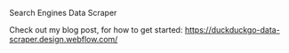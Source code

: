 Search Engines Data Scraper

Check out my blog post, for how to get started: https://duckduckgo-data-scraper.design.webflow.com/